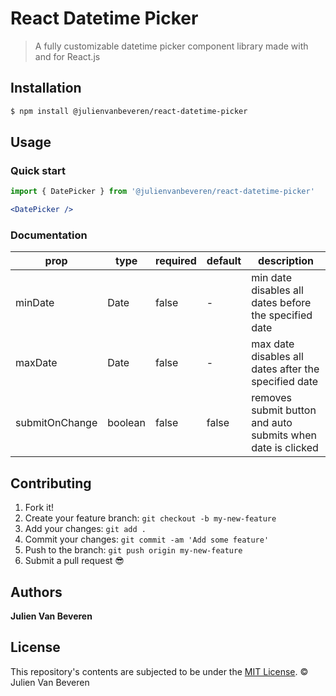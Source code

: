 # React Datetime Picker

> A fully customizable datetime picker component library made with and for React.js


## Installation

```sh
$ npm install @julienvanbeveren/react-datetime-picker
```


## Usage

### Quick start

```jsx
import { DatePicker } from '@julienvanbeveren/react-datetime-picker'
```

```jsx
<DatePicker />
```

### Documentation
| prop | type | required | default | description |
|--|--|--|--|--|
| minDate | Date | false | - | min date disables all dates before the specified date |
| maxDate | Date | false | - | max date disables all dates after the specified date |
| submitOnChange | boolean | false | false | removes submit button and auto submits when date is clicked |


## Contributing

1.  Fork it!
2.  Create your feature branch: `git checkout -b my-new-feature`
3.  Add your changes: `git add .`
4.  Commit your changes: `git commit -am 'Add some feature'`
5.  Push to the branch: `git push origin my-new-feature`
6.  Submit a pull request :sunglasses:


## Authors

**Julien Van Beveren**


## License

This repository's contents are subjected to be under the [MIT License](https://github.com/julienvanbeveren/react-datetime-picker/blob/master/LICENSE.md). © Julien Van Beveren
